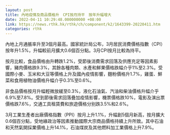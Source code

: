 ```yaml
---
layout: post
title: 內地疫情及商品價格升　CPI按月持平　按年升幅增大
date: 2022-04-11 10:29:48.000000000 +08:00
link: https://news.rthk.hk/rthk/ch/component/k2/1643399-20220411.htm
categories: rthk
---
```


內地上月通脹率升至3個月最高。國家統計局公布，3月居民消費價格指數（CPI）按年升1.5%，升幅較前月擴大0.6個百分點。3月CPI按月比較為持平。

按月比較，食品價格由升轉跌1.2%，受節後消費需求回落及供應充足等因素影響，豬肉價格跌9.3%，其餘各種肉類、水產和鮮果價格跌幅介乎1%至2.3%。受國際小麥、玉米和大豆等價格上升及國內疫情影響，麵粉價格升1.7%，雞蛋、鮮菜和食用植物油價格升幅介乎0.3%至0.6%。

非食品價格按月升幅輕微放緩至0.3%，液化石油氣、汽油和柴油價格升幅介乎6.9%至7.8%。受到節後需求回落疊加疫情影響，機票價格跌10%，電影及演出票價格跌7.6%，交通工具租賃費和旅遊價格分别跌3.5%和2.6%。

3月工業生產者出廠價格指數（PPI）按月上升1.1%，升幅創5個月新高，按月擴大0.6個百分點，受地緣政治等因素推動國際大宗商品價格持續上升所致。其中石油和天然氣開採業價格上升14.1%，石油煤炭及其他燃料加工業價格上升7.9%。
